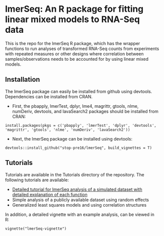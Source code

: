 # lmerSeq: An R package for fitting linear mixed models to RNA-Seq data
This is the repo for the lmerSeq R package, which has the wrapper functions to run analyses of transformed RNA-Seq counts from experiments with repeated measures or other designs where correlation between samples/observations needs to be accounted for by using linear mixed models.

## Installation
The lmerSeq package can easily be installed from github using devtools. Dependencies can be installed from CRAN. 
- First, the pbapply, lmerTest, dplyr, lme4, magrittr, gtools, nlme, numDeriv, devtools, and lavaSearch2 packages should be installed from CRAN:
```
install.packages(pkgs = c('pbapply', 'lmerTest', 'dplyr', 'devtools', 'magrittr', 'gtools', 'nlme', 'numDeriv', 'lavaSearch2'))
```
- Next, the lmerSeq package can be installed using devtools:
```
devtools::install_github("stop-pre16/lmerSeq", build_vignettes = T)
```

## Tutorials
Tutorials are available in the Tutorials directory of the repository. The following tutorials are available:
- [Detailed tutorial for lmerSeq analysis of a simulated dataset with detailed explanation of each function](https://htmlpreview.github.io/?https://github.com/stop-pre16/lmerSeq/blob/master/Tutorials/lmerSeq_vignette.html)
- Simple analysis of a publicly available dataset using random effects
- Generalized least squares models and using correlation structures

In addition, a detailed vignette with an example analysis, can be viewed in R:
```
vignette("lmerSeq-vignette")
```
